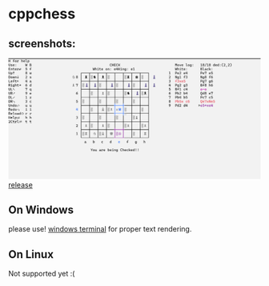 ﻿# cppchess
## screenshots:
![game](assets/game.png)
[release](https://github.com/Sreinumder/cppchess/releases/latest)

## On Windows
please use! [windows terminal](https://github.com/microsoft/terminal) for proper text rendering.

## On Linux
Not supported yet :(
